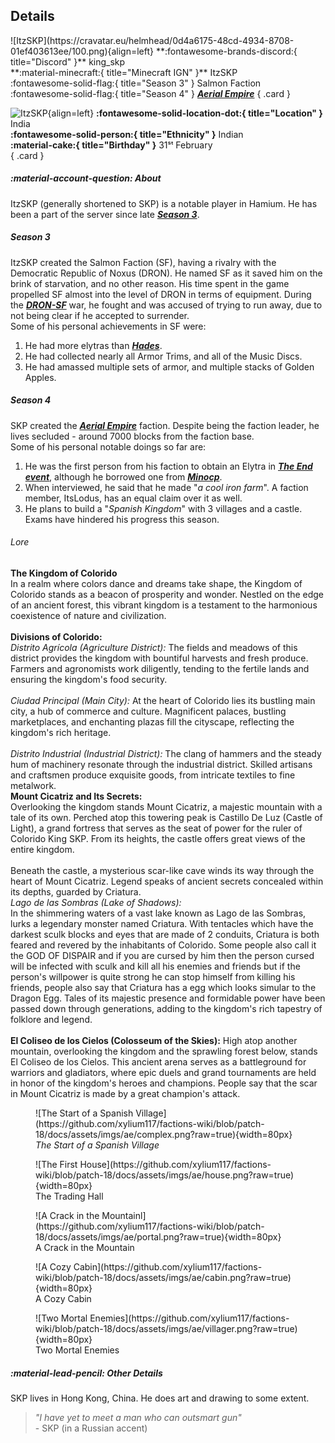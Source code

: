 ## Details
<div class="grid" markdown>
![ItzSKP](https://cravatar.eu/helmhead/0d4a6175-48cd-4934-8708-01ef403613ee/100.png){align=left}
**:fontawesome-brands-discord:{ title="Discord" }** king_skp<br>
**:material-minecraft:{ title="Minecraft IGN" }** ItzSKP<br>
:fontawesome-solid-flag:{ title="Season 3" } Salmon Faction <br>
:fontawesome-solid-flag:{ title="Season 4" } <b><i><a href="../../factions/ae/">Aerial Empire</a></i></b>
{ .card }

![ItzSKP](https://cdn.discordapp.com/avatars/1111067959935377428/25914b0ce2c9879e1e48888a4ee8fe1d.webp?width=120&height=120){align=left}
**:fontawesome-solid-location-dot:{ title="Location" }** India<br>
**:fontawesome-solid-person:{ title="Ethnicity" }** Indian<br>
**:material-cake:{ title="Birthday" }** 31ˢᵗ February<br>
{ .card }
</div>

##### :material-account-question: About

ItzSKP (generally shortened to SKP) is a notable player in Hamium. He has been a part of the server since late [***Season 3***](../seasons/s3.md).<br>

##### Season 3

ItzSKP created the Salmon Faction (SF), having a rivalry with the Democratic Republic of Noxus (DRON). He named SF as it saved him on the brink of starvation, and no other reason. His time spent in the game propelled SF almost into the level of DRON in terms of equipment. During the [***DRON-SF***](/seasons/s3) war, he fought and was accused of trying to run away, due to not being clear if he accepted to surrender.<br>
Some of his personal achievements in SF were:<br>
1. He had more elytras than [***Hades***](../players/hades.md).<br>
2. He had collected nearly all Armor Trims, and all of the Music Discs.<br>
3. He had amassed multiple sets of armor, and multiple stacks of Golden Apples.<br>

##### Season 4

SKP created the [***Aerial Empire***](../factions/ae.md) faction. Despite being the faction leader, he lives secluded - around 7000 blocks from the faction base.<br>
Some of his personal notable doings so far are:<br>
1. He was the first person from his faction to obtain an Elytra in [***The End event***](../events/s4/End.md), although he borrowed one from [***Minocp***](../players/minocp.md).<br>
2. When interviewed, he said that he made "*a cool iron farm*". A faction member, ItsLodus, has an equal claim over it as well.<br>
3. He plans to build a "*Spanish Kingdom*" with 3 villages and a castle.<br>
Exams have hindered his progress this season.<br>

###### Lore
**The Kingdom of Colorido**<br>
In a realm where colors dance and dreams take shape, the Kingdom of Colorido stands as a beacon of prosperity and wonder. Nestled on the edge of an ancient forest, this vibrant kingdom is a testament to the harmonious coexistence of nature and civilization.<br>
<br>
**Divisions of Colorido:**<br>
*Distrito Agrícola (Agriculture District):* The fields and meadows of this district provides the kingdom with bountiful harvests and fresh produce. Farmers and agronomists work diligently, tending to the fertile lands and ensuring the kingdom's food security.<br>
<br>
*Ciudad Principal (Main City):* At the heart of Colorido lies its bustling main city, a hub of commerce and culture. Magnificent palaces, bustling marketplaces, and enchanting plazas fill the cityscape, reflecting the kingdom's rich heritage.<br>
<br>
*Distrito Industrial (Industrial District):* The clang of hammers and the steady hum of machinery resonate through the industrial district. Skilled artisans and craftsmen produce exquisite goods, from intricate textiles to fine metalwork.
<br>
**Mount Cicatriz and Its Secrets:**<br>
Overlooking the kingdom stands Mount Cicatriz, a majestic mountain with a tale of its own. Perched atop this towering peak is Castillo De Luz (Castle of Light), a grand fortress that serves as the seat of power for the ruler of Colorido King SKP. From its heights, the castle offers great views of the entire kingdom.<br>
<br>
Beneath the castle, a mysterious scar-like cave winds its way through the heart of Mount Cicatriz. Legend speaks of ancient secrets concealed within its depths, guarded by Criatura.
<br>
*Lago de las Sombras (Lake of Shadows):*<br>
In the shimmering waters of a vast lake known as Lago de las Sombras, lurks a legendary monster named Criatura. With tentacles which have the darkest sculk blocks and eyes that are made of 2 conduits, Criatura is both feared and revered by the inhabitants of Colorido. Some people also call it the GOD OF DISPAIR and if you are cursed by him then the person cursed will be infected with sculk and kill all his enemies and friends but if the person's willpower is quite strong he can stop himself from killing his friends, people also say that Criatura has a egg which looks simular to the Dragon Egg. Tales of its majestic presence and formidable power have been passed down through generations, adding to the kingdom's rich tapestry of folklore and legend.<br>
<br>
**El Coliseo de los Cielos (Colosseum of the Skies):**
High atop another mountain, overlooking the kingdom and the sprawling forest below, stands El Coliseo de los Cielos. This ancient arena serves as a battleground for warriors and gladiators, where epic duels and grand tournaments are held in honor of the kingdom's heroes and champions. People say that the scar in Mount Cicatriz is made by a great champion's attack. 

<div class="grid cards" markdown>
<figure markdown="span">
  ![The Start of a Spanish Village](https://github.com/xylium117/factions-wiki/blob/patch-18/docs/assets/imgs/ae/complex.png?raw=true){width=80px}
  <figcaption><i>The Start of a Spanish Village</i></figcaption>
</figure>

<figure markdown="span">
  ![The First House](https://github.com/xylium117/factions-wiki/blob/patch-18/docs/assets/imgs/ae/house.png?raw=true){width=80px}
  <figcaption>The Trading Hall</figcaption>
</figure>

<figure markdown="span">
  ![A Crack in the Mountainl](https://github.com/xylium117/factions-wiki/blob/patch-18/docs/assets/imgs/ae/portal.png?raw=true){width=80px}
  <figcaption>A Crack in the Mountain</figcaption>
</figure>

<figure markdown="span">
  ![A Cozy Cabin](https://github.com/xylium117/factions-wiki/blob/patch-18/docs/assets/imgs/ae/cabin.png?raw=true){width=80px}
  <figcaption>A Cozy Cabin</figcaption>
</figure>

<figure markdown="span">
  ![Two Mortal Enemies](https://github.com/xylium117/factions-wiki/blob/patch-18/docs/assets/imgs/ae/villager.png?raw=true){width=80px}
  <figcaption>Two Mortal Enemies</figcaption>
</figure>
</div>

##### :material-lead-pencil: Other Details
SKP lives in Hong Kong, China. He does art and drawing to some extent.<br>

>  *"I have yet to meet a man who can outsmart gun"*<br> - SKP (in a Russian accent)
